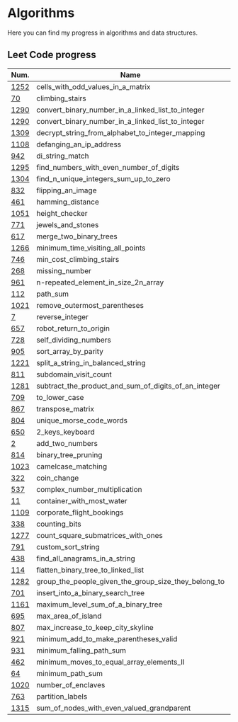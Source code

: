 # Algorithms
Here you can find my progress in algorithms and data structures.

## Leet Code progress
|  Num.  | Name    | Lanuage | Difficulty        | Runtime | Memory   |
|-----| --------|-------------:|:--------------:|:------:|:--------:|
|[1252](https://github.com/tema7707/Algorithms/tree/master/leetcode/easy/cells_with_odd_values_in_a_matrix/)|cells_with_odd_values_in_a_matrix|Python|easy|97.58%|100.00%|
|[70](https://github.com/tema7707/Algorithms/tree/master/leetcode/easy/climbing_stairs/)|climbing_stairs|Python|easy|100.00%|100.00%|
|[1290](https://github.com/tema7707/Algorithms/tree/master/leetcode/easy/convert_binary_number_in_a_linked_list_to_integer/)|convert_binary_number_in_a_linked_list_to_integer|Java|easy|100.00%|100.00%|
|[1290](https://github.com/tema7707/Algorithms/tree/master/leetcode/easy/convert_binary_number_in_a_linked_list_to_integer/)|convert_binary_number_in_a_linked_list_to_integer|Python|easy|66.58%|100.00%|
|[1309](https://github.com/tema7707/Algorithms/tree/master/leetcode/easy/decrypt_string_from_alphabet_to_integer_mapping/)|decrypt_string_from_alphabet_to_integer_mapping|Python|easy|90.40%|100.00%|
|[1108](https://github.com/tema7707/Algorithms/tree/master/leetcode/easy/defanging_an_ip_address/)|defanging_an_ip_address|Java|easy|100.00%|100.00%|
|[942](https://github.com/tema7707/Algorithms/tree/master/leetcode/easy/di_string_match/)|di_string_match|Python|easy|100.00%|100.00%|
|[1295](https://github.com/tema7707/Algorithms/tree/master/leetcode/easy/find_numbers_with_even_number_of_digits/)|find_numbers_with_even_number_of_digits|Python|easy|97.57%|100.00%|
|[1304](https://github.com/tema7707/Algorithms/tree/master/leetcode/easy/find_n_unique_integers_sum_up_to_zero/)|find_n_unique_integers_sum_up_to_zero|Python|easy|97.57%|100.00%|
|[832](https://github.com/tema7707/Algorithms/tree/master/leetcode/easy/flipping_an_image/)|flipping_an_image|Python|easy|87.57%|100.00%|
|[461](https://github.com/tema7707/Algorithms/tree/master/leetcode/easy/hamming_distance/)|hamming_distance|Python|easy|96.29%|100.00%|
|[1051](https://github.com/tema7707/Algorithms/tree/master/leetcode/easy/height_checker/)|height_checker|Java|easy|87.57%|100.00%|
|[771](https://github.com/tema7707/Algorithms/tree/master/leetcode/easy/jewels_and_stones/)|jewels_and_stones|Java|easy|100.00%|100.00%|
|[617](https://github.com/tema7707/Algorithms/tree/master/leetcode/easy/merge_two_binary_trees/)|merge_two_binary_trees|Python|easy|46.92%|82.86%|
|[1266](https://github.com/tema7707/Algorithms/tree/master/leetcode/easy/minimum_time_visiting_all_points/)|minimum_time_visiting_all_points|Java|easy|86.37%|100.00%|
|[746](https://github.com/tema7707/Algorithms/tree/master/leetcode/easy/min_cost_climbing_stairs/)|min_cost_climbing_stairs|Java|easy|99.92%|67.86%|
|[268](https://github.com/tema7707/Algorithms/tree/master/leetcode/easy/missing_number/)|missing_number|Java|easy|100.00%|100.00%|
|[961](https://github.com/tema7707/Algorithms/tree/master/leetcode/easy/n-repeated_element_in_size_2n_array/)|n-repeated_element_in_size_2n_array|Python|easy|97.57%|100.00%|
|[112](https://github.com/tema7707/Algorithms/tree/master/leetcode/easy/path_sum/)|path_sum|Java|easy|100.00%|89.41%|
|[1021](https://github.com/tema7707/Algorithms/tree/master/leetcode/easy/remove_outermost_parentheses/)|remove_outermost_parentheses|Python|easy|88.46%|100.00%|
|[7](https://github.com/tema7707/Algorithms/tree/master/leetcode/easy/reverse_integer/)|reverse_integer|Java|easy|100.00%|11.66%|
|[657](https://github.com/tema7707/Algorithms/tree/master/leetcode/easy/robot_return_to_origin/)|robot_return_to_origin|Python|easy|70.00%|100.00%|
|[728](https://github.com/tema7707/Algorithms/tree/master/leetcode/easy/self_dividing_numbers/)|self_dividing_numbers|Python|easy|91.07%|100.00%|
|[905](https://github.com/tema7707/Algorithms/tree/master/leetcode/easy/sort_array_by_parity/)|sort_array_by_parity|Python|easy|98.23%|94.81%|
|[1221](https://github.com/tema7707/Algorithms/tree/master/leetcode/easy/split_a_string_in_balanced_string/)|split_a_string_in_balanced_string|Java|easy|100.00%|100.00%|
|[811](https://github.com/tema7707/Algorithms/tree/master/leetcode/easy/subdomain_visit_count/)|subdomain_visit_count|Python|easy|91.06%|100.00%|
|[1281](https://github.com/tema7707/Algorithms/tree/master/leetcode/easy/subtract_the_product_and_sum_of_digits_of_an_integer/)|subtract_the_product_and_sum_of_digits_of_an_integer|Python|easy|57.21%|100.00%|
|[709](https://github.com/tema7707/Algorithms/tree/master/leetcode/easy/to_lower_case/)|to_lower_case|Python|easy|99.67%|100.00%|
|[867](https://github.com/tema7707/Algorithms/tree/master/leetcode/easy/transpose_matrix/)|transpose_matrix|Python|easy|92.67%|100.00%|
|[804](https://github.com/tema7707/Algorithms/tree/master/leetcode/easy/unique_morse_code_words/)|unique_morse_code_words|Java|easy|100.00%|100.00%|
|[650](https://github.com/tema7707/Algorithms/tree/master/leetcode/medium/2_keys_keyboard/)|2_keys_keyboard|Java|medium|100.00%|5.26%|
|[2](https://github.com/tema7707/Algorithms/tree/master/leetcode/medium/add_two_numbers/)|add_two_numbers|Java|medium|99.99%|87.15%|
|[814](https://github.com/tema7707/Algorithms/tree/master/leetcode/medium/binary_tree_pruning/)|binary_tree_pruning|Java|medium|100.00%|100.00%|
|[1023](https://github.com/tema7707/Algorithms/tree/master/leetcode/medium/camelcase_matching/)|camelcase_matching|Java|medium|100%|100%|
|[322](https://github.com/tema7707/Algorithms/tree/master/leetcode/medium/coin_change/)|coin_change|Java|medium|35.39%|100%|
|[537](https://github.com/tema7707/Algorithms/tree/master/leetcode/medium/complex_number_multiplication/)|complex_number_multiplication|Java|medium|80.26%|100%|
|[11](https://github.com/tema7707/Algorithms/tree/master/leetcode/medium/container_with_most_water/)|container_with_most_water|Java|medium|95.40%|94.87%|
|[1109](https://github.com/tema7707/Algorithms/tree/master/leetcode/medium/corporate_flight_bookings/)|corporate_flight_bookings|Java|medium|99.33%|100.00%|
|[338](https://github.com/tema7707/Algorithms/tree/master/leetcode/medium/counting_bits/)|counting_bits|Java|medium|34.86%|5.88%|
|[1277](https://github.com/tema7707/Algorithms/tree/master/leetcode/medium/count_square_submatrices_with_ones/)|count_square_submatrices_with_ones|Java|medium|55.95%|100.00%|
|[791](https://github.com/tema7707/Algorithms/tree/master/leetcode/medium/custom_sort_string/)|custom_sort_string|Java|medium|100.00%|100.00%|
|[438](https://github.com/tema7707/Algorithms/tree/master/leetcode/medium/find_all_anagrams_in_a_string/)|find_all_anagrams_in_a_string|Java|medium|52.28%|100.00%|
|[114](https://github.com/tema7707/Algorithms/tree/master/leetcode/medium/flatten_binary_tree_to_linked_list/)|flatten_binary_tree_to_linked_list|Java|medium|100.00%|100.00%|
|[1282](https://github.com/tema7707/Algorithms/tree/master/leetcode/medium/group_the_people_given_the_group_size_they_belong_to/)|group_the_people_given_the_group_size_they_belong_to|Java|medium|100.00%|100.00%|
|[701](https://github.com/tema7707/Algorithms/tree/master/leetcode/medium/insert_into_a_binary_search_tree/)|insert_into_a_binary_search_tree|Java|medium|100.00%|100.00%|
|[1161](https://github.com/tema7707/Algorithms/tree/master/leetcode/medium/maximum_level_sum_of_a_binary_tree/)|maximum_level_sum_of_a_binary_tree|Java|medium|99.95%|100.00%|
|[695](https://github.com/tema7707/Algorithms/tree/master/leetcode/medium/max_area_of_island/)|max_area_of_island|Java|medium|99.29%|96.30%|
|[807](https://github.com/tema7707/Algorithms/tree/master/leetcode/medium/max_increase_to_keep_city_skyline/)|max_increase_to_keep_city_skyline|Java|medium|100.00%|70.37%|
|[921](https://github.com/tema7707/Algorithms/tree/master/leetcode/medium/minimum_add_to_make_parentheses_valid/)|minimum_add_to_make_parentheses_valid|Java|medium|52.28%|100.00%|
|[931](https://github.com/tema7707/Algorithms/tree/master/leetcode/medium/minimum_falling_path_sum/)|minimum_falling_path_sum|Java|medium|86.99%|100.00%|
|[462](https://github.com/tema7707/Algorithms/tree/master/leetcode/medium/minimum_moves_to_equal_array_elements_II/)|minimum_moves_to_equal_array_elements_II|Java|medium|59.91%|100.00%|
|[64](https://github.com/tema7707/Algorithms/tree/master/leetcode/medium/minimum_path_sum/)|minimum_path_sum|Java|medium|91.09%|87.84%|
|[1020](https://github.com/tema7707/Algorithms/tree/master/leetcode/medium/number_of_enclaves/)|number_of_enclaves|Java|medium|93.48%|71.43%|
|[763](https://github.com/tema7707/Algorithms/tree/master/leetcode/medium/partition_labels/)|partition_labels|Java|medium|99.27%|96.10%|
|[1315](https://github.com/tema7707/Algorithms/tree/master/leetcode/medium/sum_of_nodes_with_even_valued_grandparent/)|sum_of_nodes_with_even_valued_grandparent|Python|medium|30.27%|100.00%|
